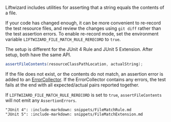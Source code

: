 Liftwizard includes utilities for asserting that a string equals the contents of a file.

If your code has changed enough, it can be more convenient to re-record the test resource files, and review the changes using `git diff` rather than the test assertion errors. To enable re-record mode, set the environment variable `LIFTWIZARD_FILE_MATCH_RULE_RERECORD` to `true`.

The setup is different for the JUnit 4 Rule and JUnit 5 Extension. After setup, both have the same API.

```java
assertFileContents(resourceClassPathLocation, actualString);
```

If the file does not exist, or the contents do not match, an assertion error is added to an [ErrorCollector](https://junit.org/junit4/javadoc/4.12/org/junit/rules/ErrorCollector.html). If the ErrorCollector contains any errors, the test fails at the end with all expected/actual pairs reported together.

If `LIFTWIZARD_FILE_MATCH_RULE_RERECORD` is set to `true`, `assertFileContents` will not emit any `AssertionErrors`.

```tabs
"JUnit 4": :include-markdown: snippets/FileMatchRule.md
"JUnit 5": :include-markdown: snippets/FileMatchExtension.md
```

